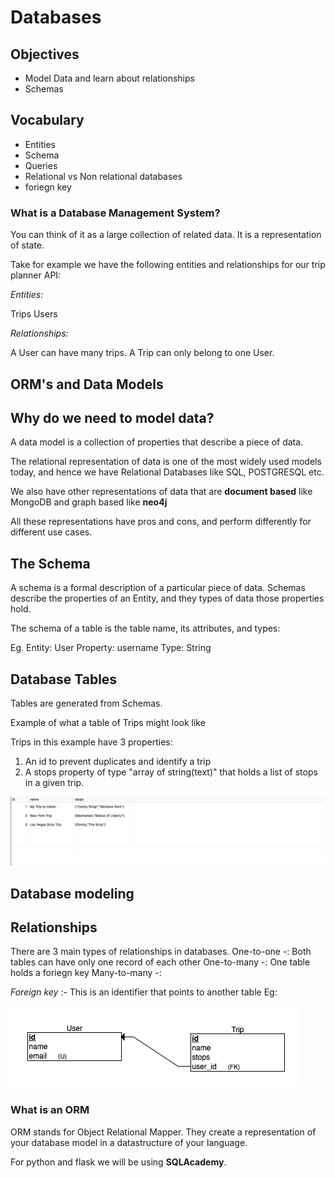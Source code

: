 # Databases


## Objectives

- Model Data and learn about relationships
- Schemas 


## Vocabulary
- Entities
- Schema
- Queries
- Relational vs Non relational databases
- foriegn key


### What is a Database Management System?

You can think of it as a large collection of related data.
It is a representation of state.

Take for example we have the following entities and relationships for our trip planner API:

*Entities:*

Trips
Users


*Relationships:*

A User can have many trips.
A Trip can only belong to one User.



## ORM's and Data Models
## Why do we need to model data?

A data model is a collection of properties that describe a piece of data.

The relational representation of data is one of the most widely used models today, and hence we have Relational Databases like SQL, POSTGRESQL etc.

We also have other representations of data that are **document based** like MongoDB and graph based like **neo4j**

All these representations have pros and cons, and perform differently for different use cases.


## The Schema

A schema is a formal description of a particular piece of data.
Schemas describe the properties of an Entity, and they types of data those properties hold.

The schema of a table is the table name, its attributes, and types:
 
Eg. Entity: User
    Property: username
    Type: String

## Database Tables

Tables are generated from Schemas.

Example of what a table of Trips might look like

Trips in this example have 3 properties:

1. An id to prevent duplicates and identify a trip
2. A stops property of type "array of string(text)" that holds a list of stops in a given trip.


![Tables](tables.png)


## Database modeling



## Relationships

There are 3 main types of relationships in databases.
One-to-one -: Both tables can have only one record of each other
One-to-many -: One table holds a foriegn key 
Many-to-many -:

*Foreign key* :- This is an identifier that points to another table
Eg: 

![User Trips](user-trip-erd.png)


### What is an ORM

ORM stands for Object Relational Mapper. They create a representation of your database model in a datastructure of your language.

For python and flask we will be using **SQLAcademy**.

